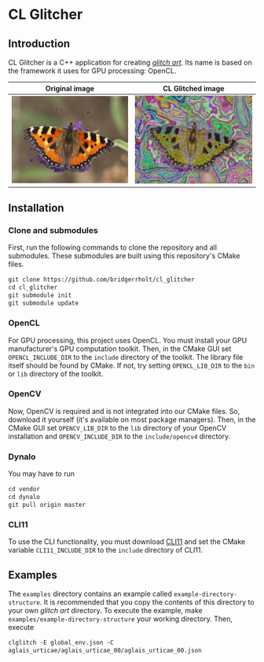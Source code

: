 # CL Glitcher
## Introduction
CL Glitcher is a C++ application for creating [*glitch art*](https://en.wikipedia.org/wiki/Glitch_art). Its name is based on the framework it uses for GPU processing: OpenCL.

| Original image                                           | CL Glitched image                                                                    |
|----------------------------------------------------------|--------------------------------------------------------------------------------------|
| ![A butterfly (Aglais urticae)](docs/aglais-urticae.png) | ![A butterfly (Aglais urticae) after image processing](docs/aglais-urticae-cmd1.png) |

## Installation
### Clone and submodules
First, run the following commands to clone the repository and all submodules. These submodules are built using this repository's CMake files.
```shell script
git clone https://github.com/bridgerrholt/cl_glitcher
cd cl_glitcher
git submodule init
git submodule update
```

### OpenCL
For GPU processing, this project uses OpenCL. You must install your GPU manufacturer's GPU computation toolkit. Then, in the CMake GUI set `OPENCL_INCLUDE_DIR` to the `include` directory of the toolkit. The library file itself should be found by CMake. If not, try setting `OPENCL_LIB_DIR` to the `bin` or `lib` directory of the toolkit.

### OpenCV
Now, OpenCV is required and is not integrated into our CMake files. So, download it yourself (it's available on most package managers). Then, in the CMake GUI set `OPENCV_LIB_DIR` to the `lib` directory of your OpenCV installation and `OPENCV_INCLUDE_DIR` to the `include/opencv4` directory.

### Dynalo
You may have to run
```shell script
cd vendor
cd dynalo
git pull origin master
```

### CLI11
To use the CLI functionality, you must download [CLI11](https://github.com/CLIUtils/CLI11) and set the CMake variable `CLI11_INCLUDE_DIR` to the `include` directory of CLI11.


## Examples
The `examples` directory contains an example called `example-directory-structure`. It is recommended that you copy the contents of this directory to your own *glitch art* directory. To execute the example, make `examples/example-directory-structure` your working directory. Then, execute
```shell script
clglitch -E global_env.json -C aglais_urticae/aglais_urticae_00/aglais_urticae_00.json
```
